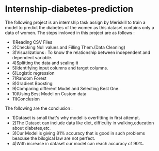 # Internship-diabetes-prediction

The following project is an internship task assign by Meriskill to train a model to predict the diabetes of the women as this dataset contains only a data of women. The steps invloved in this project are as follows :

* 1)Reading CSV Files
* 2)Checking Null values and Filling Them.(Data Cleaning)
* 3)Visualizations : To know the relationship between independent and dependent variable.
* 4)Splitting the data and scaling it
* 5)Identifying input columns and target columns.
* 6)Logistic regression
* 7)Random Forest
* 8)Gradient Boosting
* 9)Comparing different Model and Selecting Best One.
* 10)Using Best Model on Custom data
* 11)Conclusion

The following are the conclusion :

* 1)Dataset is small that's why model is overfitting in first attempt.
* 2)The Dataset can include data like diet, difficulty in walking,education about diabetes,etc.
* 3)Our Model is giving 81% accuracy that is good in such problems beacuse the bilogical law are not perfect.
* 4)With increase in dataset our model can reach accuracy of 90%.
